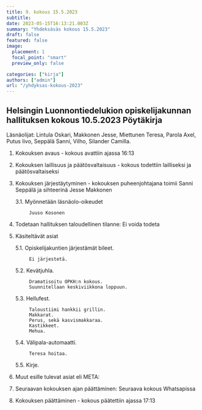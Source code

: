 ```yaml
---
title: 9. kokous 15.5.2023
subtitle: 
date: 2023-05-15T16:13:21.003Z
summary: "Yhdeksäsäs kokous 15.5.2023"
draft: false
featured: false
image:
  placement: 1
  focal_point: "smart"
  preview_only: false

categories: ["kirja"]
authors: ["admin"]
url: "/yhdyksas-kokous-2023"
---
```


## Helsingin Luonnontiedelukion opiskelijakunnan hallituksen kokous 10.5.2023 Pöytäkirja

Läsnäolijat:  Lintula Oskari, Makkonen Jesse, Miettunen Teresa, Parola Axel, Putus Iivo, Seppälä Sanni, Vilho, Silander Camilla.

1. Kokouksen avaus - kokous avattiin ajassa 16:13
2. Kokouksen laillisuus ja päätösvaltaisuus - kokous todettiin lailliseksi ja
päätösvaltaiseksi
3. Kokouksen järjestäytyminen - kokouksen puheenjohtajana toimii Sanni Seppälä  ja sihteerinä Jesse Makkonen

    3.1. Myönnetään läsnäolo-oikeudet

            Juuso Kosonen

4. Todetaan hallituksen taloudellinen tilanne: Ei voida todeta

5. Käsiteltävät asiat

    5.1. Opiskelijakuntien järjestämät bileet.

            Ei järjestetä.

    5.2. Kevätjuhla.

            Dramatisoitu OPKH:n kokous.
            Suunnitellaan keskiviikkona loppuun.

    5.3. Hellufest.

            Taloustiimi hankkii grillin.
            Makkarat.
            Perus, sekä kasvismakkaraa.
            Kastikkeet.
            Mehua.

    5.4. Välipala-automaatti.

            Teresa hoitaa.

    5.5. Kirje.

6. Muut esille tulevat asiat eli META:

7. Seuraavan kokouksen ajan päättäminen: Seuraava kokous Whatsapissa

8. Kokouksen päättäminen - kokous päätettiin ajassa 17:13
